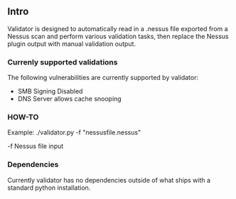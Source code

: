 ## Intro

Validator is designed to automatically read in a .nessus file exported from a Nessus scan and perform various validation tasks, then replace the Nessus plugin output with manual validation output.


### Currenly supported validations

The following vulnerabilities are currently supported by validator:

* SMB Signing Disabled
* DNS Server allows cache snooping



### HOW-TO

Example: ./validator.py -f "nessusfile.nessus"

-f Nessus file input


### Dependencies

Currently validator has no dependencies outside of what ships with a standard python installation.